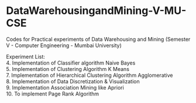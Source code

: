 # DataWarehousingandMining-V-MU-CSE
Codes for Practical experiments of Data Warehousing and Mining (Semester V - Computer Engineering - Mumbai University) 



Experiment List:<br>
4. Implementation of Classifier algorithm Naive Bayes<br>
5. Implementation of Clustering Algorithm K Means<br>
7. Implementation of Hierarchical Clustering Algorithm Agglomerative<br>
8. Implementation of Data Discretization &amp; Visualization<br>
9. Implementation Association Mining like Apriori<br>
10. To implement Page Rank Algorithm<br>
